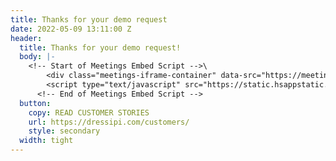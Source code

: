 ```yaml
---
title: Thanks for your demo request
date: 2022-05-09 13:11:00 Z
header:
  title: Thanks for your demo request!
  body: |-
    <!-- Start of Meetings Embed Script -->\
        <div class="meetings-iframe-container" data-src="https://meetings.hubspot.com/ccurl?embed=true"></div>\
        <script type="text/javascript" src="https://static.hsappstatic.net/MeetingsEmbed/ex/MeetingsEmbedCode.js"></script>\
      <!-- End of Meetings Embed Script -->
  button:
    copy: READ CUSTOMER STORIES
    url: https://dressipi.com/customers/
    style: secondary
  width: tight
---
```


